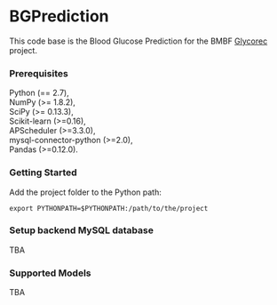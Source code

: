 # BGPrediction

This code base is the Blood Glucose Prediction for the BMBF [Glycorec](https://www.pfh.de/hochschule/forschung/forschungsprojekt-glycorec.html) project.

### Prerequisites

Python (== 2.7),  
NumPy (>= 1.8.2),  
SciPy (>= 0.13.3),  
Scikit-learn (>=0.16),  
APScheduler (>=3.3.0),  
mysql-connector-python (>=2.0),  
Pandas (>=0.12.0).

### Getting Started

Add the project folder to the Python path:

```
export PYTHONPATH=$PYTHONPATH:/path/to/the/project
```

### Setup backend MySQL database 
TBA

### Supported Models
TBA